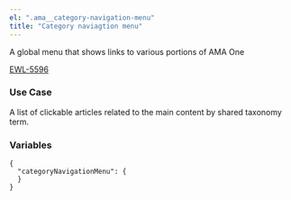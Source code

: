 ```yaml
---
el: ".ama__category-navigation-menu"
title: "Category naviagtion menu"
---
```


A global menu that shows links to various portions of AMA One

[EWL-5596](https://issues.ama-assn.org/browse/EWL-5596)

### Use Case
A list of clickable articles related to the main content by shared taxonomy term.

### Variables
~~~
{
  "categoryNavigationMenu": {
  }
}
~~~
